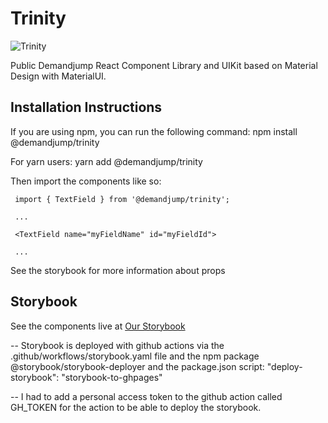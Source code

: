 # Trinity

![Trinity](https://c.tenor.com/QPQLFeLVSnYAAAAC/trinity-neotrin.gif)

Public Demandjump React Component Library and UIKit based on Material Design with MaterialUI.

## Installation Instructions

If you are using npm, you can run the following command:
     npm install @demandjump/trinity

For yarn users:
     yarn add @demandjump/trinity

Then import the components like so:

     import { TextField } from '@demandjump/trinity';

     ...

     <TextField name="myFieldName" id="myFieldId">

     ...

See the storybook for more information about props
## Storybook

See the components live at [Our Storybook](https://demandjump.github.io/trinity/)

-- Storybook is deployed with github actions via the .github/workflows/storybook.yaml file and the npm package @storybook/storybook-deployer and the package.json script:
     "deploy-storybook": "storybook-to-ghpages"

-- I had to add a personal access token to the github action called GH_TOKEN for the action to be able to deploy the storybook.
